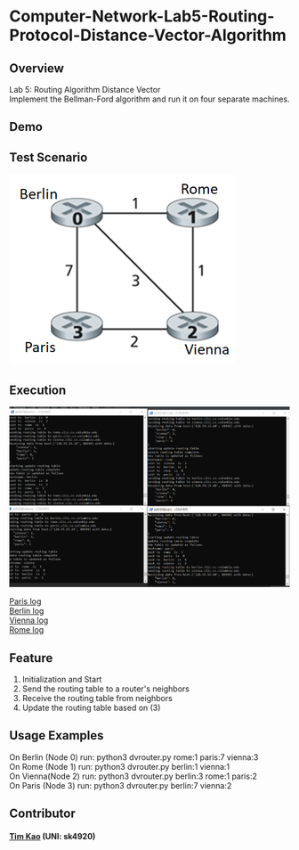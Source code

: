 # Computer-Network-Lab5-Routing-Protocol-Distance-Vector-Algorithm

## Overview ##
Lab 5: Routing Algorithm Distance Vector \
Implement the Bellman-Ford algorithm and run it on four separate machines.


## Demo ##
## Test Scenario ## 
![image](https://github.com/tim-kao/-Computer-Network-Lab5-Routing-Protocol-Distance-Vector-Algorithm/blob/main/demo/test_scenario.png)

## Execution ##
![image](https://github.com/tim-kao/-Computer-Network-Lab5-Routing-Protocol-Distance-Vector-Algorithm/blob/main/demo/execution.png)

[Paris log](https://github.com/tim-kao/-Computer-Network-Lab5-Routing-Protocol-Distance-Vector-Algorithm/blob/main/log/Paris.log) \
[Berlin log](https://github.com/tim-kao/-Computer-Network-Lab5-Routing-Protocol-Distance-Vector-Algorithm/blob/main/log/berlin.log) \
[Vienna log](https://github.com/tim-kao/-Computer-Network-Lab5-Routing-Protocol-Distance-Vector-Algorithm/blob/main/log/Vienna.log) \
[Rome log](https://github.com/tim-kao/-Computer-Network-Lab5-Routing-Protocol-Distance-Vector-Algorithm/blob/main/log/rome.log)

## Feature ##
1. Initialization and Start
2. Send the routing table to a router's neighbors
3. Receive the routing table from neighbors
4. Update the routing table based on (3)
##  Usage Examples ##
On Berlin (Node 0) run: python3 dvrouter.py rome:1 paris:7 vienna:3 \
On Rome (Node 1) run: python3 dvrouter.py berlin:1 vienna:1 \
On Vienna(Node 2) run: python3 dvrouter.py berlin:3 rome:1 paris:2 \
On Paris (Node 3) run: python3 dvrouter.py berlin:7 vienna:2 
   
## Contributor ##
#### [Tim Kao](https://github.com/tim-kao) (UNI: sk4920)
